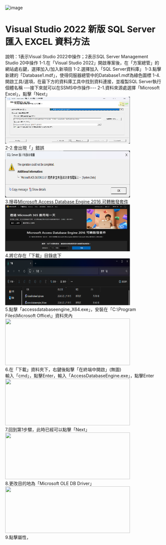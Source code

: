 ![image](https://github.com/Youchenjiang/-SQL-Server-.xlsx-/assets/89691664/66cfb3ae-bd9d-4abb-8369-a9e5d1f0a19b)
# Visual Studio 2022 新版 SQL Server 匯入 EXCEL 資料方法 
說明：1表示Visual Studio 2022中操作；2表示SQL Server Management Studio 20中操作
1-1.在「Visual Studio 2022」開啟專案後，在「方案總管」的網站處右鍵，選擇加入/加入新項目
1-2.選擇加入「SQL Server資料庫」
1-3.點擊新建的「Database1.mdf」，使得伺服器總管中的Database1.mdf為綠色圖標
1-4.開啟工具/選項，在最下方的資料庫工具中找到資料連接，並複製SQL Server執行個體名稱
---接下來就可以在SSMS中作操作---
2-1.資料來源處選擇「Microsoft Excel」，點擊「Next」  
<img width="400" height="150" src="/Image/1.png"/>  
2-2.會出現「」錯誤  
<img width="400" height="150" src="/Image/2.png"/>    
3.搜尋[Microsoft Access Database Engine 2016 可轉散發套件](https://www.microsoft.com/zh-tw/download/details.aspx?id=54920)  
<img width="400" height="150" src="/Image/3.png"/>  
4.將它存在「下載」目錄底下  
<img width="400" height="150" src="/Image/4.png"/>  
5.點擊「accessdatabaseengine_X64.exe」，安裝在「C:\Program Files\Microsoft Office\」資料夾內  
<img width="400" height="150" src="/Image/5.png"/>  
6.在「下載」資料夾下，右鍵後點擊「在終端中開啟」(無圖)  
輸入「cmd」，點擊Enter，輸入「AccessDatabaseEngine.exe」，點擊Enter  
<img width="400" height="150" src="/Image/6.png"/>  
7.回到第1步驟，此時已經可以點擊「Next」  
<img width="400" height="150" src="/Image/7.png"/>  
8.更改目的地為「Microsoft OLE DB Driver」  
<img width="400" height="150" src="/Image/7.png"/>  
9.點擊屬性，
